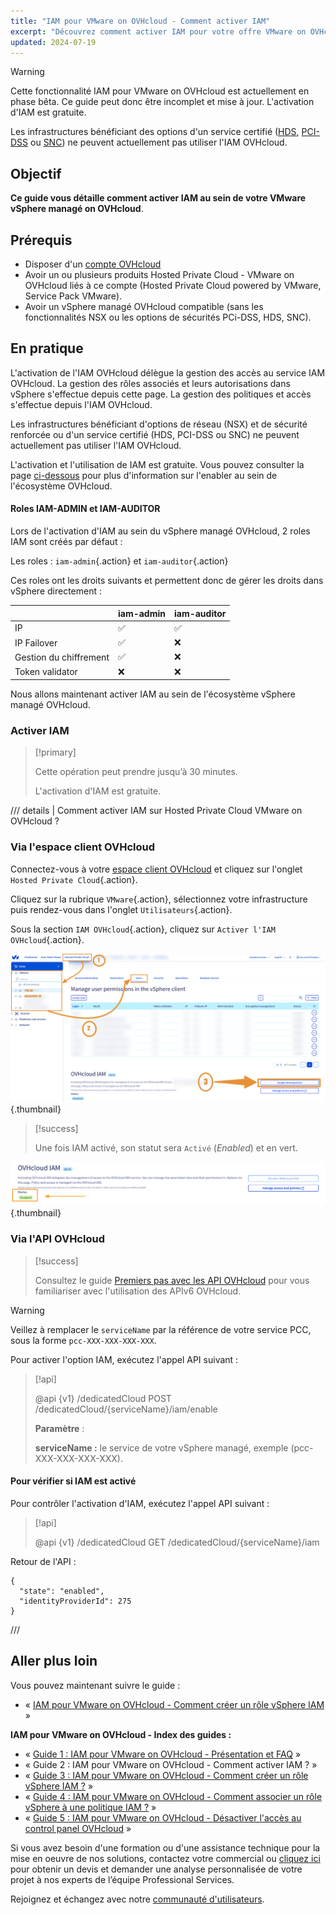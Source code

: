 ```yaml
---
title: "IAM pour VMware on OVHcloud - Comment activer IAM"
excerpt: "Découvrez comment activer IAM pour votre offre VMware on OVHcloud via l'espace client OVHcloud ou par le biais de l'API OVHcloud"
updated: 2024-07-19
---
```

<style>
details>summary {
    color:rgb(33, 153, 232) !important;
    cursor: pointer;
}
details>summary::before {
    content:'\25B6';
    padding-right:1ch;
}
details[open]>summary::before {
    content:'\25BC';
}
</style>

> [!warning]
>
> Cette fonctionnalité IAM pour VMware on OVHcloud est actuellement en phase bêta. Ce guide peut donc être incomplet et mise à jour. L'activation d'IAM est gratuite.
>
> Les infrastructures bénéficiant des options d'un service certifié ([HDS](/links/conformity-and-certifications/hds), [PCI-DSS](/links/conformity-and-certifications/pci-dss) ou [SNC](/links/conformity-and-certifications/secnumcloud)) ne peuvent actuellement pas utiliser l'IAM OVHcloud.
>

## Objectif

**Ce guide vous détaille comment activer IAM au sein de votre VMware vSphere managé on OVHcloud**.

## Prérequis

- Disposer d'un [compte OVHcloud](/pages/account_and_service_management/account_information/ovhcloud-account-creation)
- Avoir un ou plusieurs produits Hosted Private Cloud - VMware on OVHcloud liés à ce compte (Hosted Private Cloud powered by VMware, Service Pack VMware).
- Avoir un vSphere managé OVHcloud compatible (sans les fonctionnalités NSX ou les options de sécurités PCi-DSS, HDS, SNC).

## En pratique

L'activation de l'IAM OVHcloud délègue la gestion des accès au service IAM OVHcloud. La gestion des rôles associés et leurs autorisations dans vSphere s'effectue depuis cette page. La gestion des politiques et accès s'effectue depuis l'IAM OVHcloud.

Les infrastructures bénéficiant d'options de réseau (NSX) et de sécurité renforcée ou d'un service certifié (HDS, PCI-DSS ou SNC) ne peuvent actuellement pas utiliser l'IAM OVHcloud.

L'activation et l'utilisation de IAM est gratuite. Vous pouvez consulter la page [ci-dessous](/links/hosted-private-cloud/iam) pour plus d'information sur l'enabler au sein de l'écosystème OVHcloud.

#### Roles IAM-ADMIN et IAM-AUDITOR

Lors de l'activation d'IAM au sein du vSphere managé OVHcloud, 2 roles IAM sont créés par défaut :

Les roles : `iam-admin`{.action} et `iam-auditor`{.action}

Ces roles ont les droits suivants et permettent donc de gérer les droits dans vSphere directement :

|                        | iam-admin | iam-auditor |
|------------------------|-----------|-------------|
| IP                     | ✅         | ✅           |
| IP Failover            | ✅         | ❌           |
| Gestion du chiffrement | ✅         | ❌           |
| Token validator        | ❌         | ❌           |

Nous allons maintenant activer IAM au sein de l'écosystème vSphere managé OVHcloud.

### Activer IAM

> [!primary]
> 
> Cette opération peut prendre jusqu’à 30 minutes.
>
> L'activation d'IAM est gratuite.
> 

/// details | Comment activer IAM sur Hosted Private Cloud VMware on OVHcloud ?

### Via l'espace client OVHcloud

Connectez-vous à votre [espace client OVHcloud](/links/manager) et cliquez sur l'onglet `Hosted Private Cloud`{.action}.

Cliquez sur la rubrique `VMware`{.action}, sélectionnez votre infrastructure puis rendez-vous dans l'onglet `Utilisateurs`{.action}.

Sous la section `IAM OVHcloud`{.action}, cliquez sur `Activer l'IAM OVHcloud`{.action}.

![Activer IAM](images/iam_enable_2.png){.thumbnail}

>[!success]
> 
> Une fois IAM activé, son statut sera `Activé` (*Enabled*) et en vert.
>

![Activer IAM](images/iam_enable_3.png){.thumbnail}

### Via l'API OVHcloud

> [!success]
> 
> Consultez le guide [Premiers pas avec les API OVHcloud](/pages/manage_and_operate/api/first-steps) pour vous familiariser avec l'utilisation des APIv6 OVHcloud.
>

> [!warning]
> Veillez à remplacer le `serviceName` par la référence de votre service PCC, sous la forme `pcc-XXX-XXX-XXX-XXX`.
>

Pour activer l'option IAM, exécutez l'appel API suivant :

> [!api]
>
> @api {v1} /dedicatedCloud POST /dedicatedCloud/{serviceName}/iam/enable
>
> **Paramètre** :
> 
> **serviceName :** le service de votre vSphere managé, exemple (pcc-XXX-XXX-XXX-XXX).
>

#### Pour vérifier si IAM est activé

Pour contrôler l'activation d'IAM, exécutez l'appel API suivant :

> [!api]
>
> @api {v1} /dedicatedCloud GET /dedicatedCloud/{serviceName}/iam
>

Retour de l'API :

```shell
{
  "state": "enabled",
  "identityProviderId": 275
}
```
///

## Aller plus loin

Vous pouvez maintenant suivre le guide :

- « [IAM pour VMware on OVHcloud - Comment créer un rôle vSphere IAM](/pages/hosted_private_cloud/hosted_private_cloud_powered_by_vmware/vmware_iam_role) »

**IAM pour VMware on OVHcloud - Index des guides :**

- « [Guide 1 : IAM pour VMware on OVHcloud - Présentation et FAQ](/pages/hosted_private_cloud/hosted_private_cloud_powered_by_vmware/vmware_iam_getting_started) »
- « Guide 2 : IAM pour VMware on OVHcloud - Comment activer IAM ? »
- « [Guide 3 : IAM pour VMware on OVHcloud - Comment créer un rôle vSphere IAM ?](/pages/hosted_private_cloud/hosted_private_cloud_powered_by_vmware/vmware_iam_role) »
- « [Guide 4 : IAM pour VMware on OVHcloud - Comment associer un rôle vSphere à une politique IAM ?](/pages/hosted_private_cloud/hosted_private_cloud_powered_by_vmware/vmware_iam_role_policy) »
- « [Guide 5 : IAM pour VMware on OVHcloud - Désactiver l'accès au control panel OVHcloud](/pages/hosted_private_cloud/hosted_private_cloud_powered_by_vmware/vmware_iam_no-access) »

Si vous avez besoin d'une formation ou d'une assistance technique pour la mise en oeuvre de nos solutions, contactez votre commercial ou [cliquez ici](https://www.ovhcloud.com/fr/professional-services/) pour obtenir un devis et demander une analyse personnalisée de votre projet à nos experts de l’équipe Professional Services.

Rejoignez et échangez avec notre [communauté d'utilisateurs](/links/community).